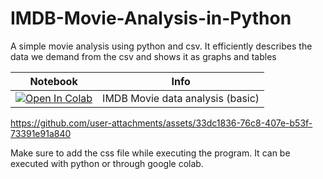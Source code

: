 # IMDB-Movie-Analysis-in-Python
A simple movie analysis using python and csv. It efficiently describes the data we demand from the csv and shows it as graphs and tables



| Notebook | Info
| --- | --- |
[![Open In Colab](https://colab.research.google.com/assets/colab-badge.svg)](https://colab.research.google.com/drive/1VeCoh7dRNiurKB8kcmR6NljNQtlLI2DF?usp=sharing)  | IMDB Movie data analysis  (basic)


https://github.com/user-attachments/assets/33dc1836-76c8-407e-b53f-73391e91a840

Make sure to add the css file while executing the program. It can be executed with python or through google colab.
